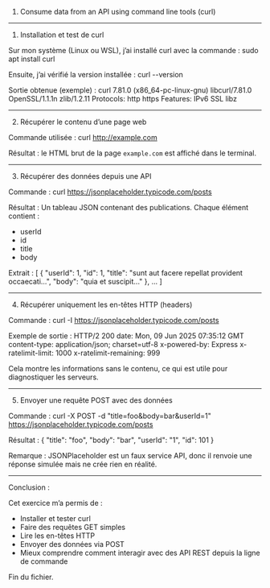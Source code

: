 1. Consume data from an API using command line tools (curl)

---

1. Installation et test de curl

Sur mon système (Linux ou WSL), j’ai installé curl avec la commande :
sudo apt install curl

Ensuite, j’ai vérifié la version installée :
curl --version

Sortie obtenue (exemple) :
curl 7.81.0 (x86_64-pc-linux-gnu) libcurl/7.81.0 OpenSSL/1.1.1n zlib/1.2.11
Protocols: http https
Features: IPv6 SSL libz

---

2. Récupérer le contenu d’une page web

Commande utilisée :
curl http://example.com

Résultat : le HTML brut de la page `example.com` est affiché dans le terminal.

---

3. Récupérer des données depuis une API

Commande :
curl https://jsonplaceholder.typicode.com/posts

Résultat :
Un tableau JSON contenant des publications. Chaque élément contient :
- userId
- id
- title
- body

Extrait :
[
  {
    "userId": 1,
    "id": 1,
    "title": "sunt aut facere repellat provident occaecati...",
    "body": "quia et suscipit..."
  },
  ...
]

---

4. Récupérer uniquement les en-têtes HTTP (headers)

Commande :
curl -I https://jsonplaceholder.typicode.com/posts

Exemple de sortie :
HTTP/2 200 
date: Mon, 09 Jun 2025 07:35:12 GMT
content-type: application/json; charset=utf-8
x-powered-by: Express
x-ratelimit-limit: 1000
x-ratelimit-remaining: 999

Cela montre les informations sans le contenu, ce qui est utile pour diagnostiquer les serveurs.

---

5. Envoyer une requête POST avec des données

Commande :
curl -X POST -d "title=foo&body=bar&userId=1" https://jsonplaceholder.typicode.com/posts

Résultat :
{
  "title": "foo",
  "body": "bar",
  "userId": "1",
  "id": 101
}

Remarque : JSONPlaceholder est un faux service API, donc il renvoie une réponse simulée mais ne crée rien en réalité.

---

Conclusion :

Cet exercice m’a permis de :
- Installer et tester curl
- Faire des requêtes GET simples
- Lire les en-têtes HTTP
- Envoyer des données via POST
- Mieux comprendre comment interagir avec des API REST depuis la ligne de commande

Fin du fichier.
